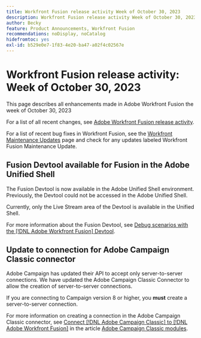 ```yaml
---
title: Workfront Fusion release activity Week of October 30, 2023
description: Workfront Fusion release activity Week of October 30, 2023
author: Becky
feature: Product Announcements, Workfront Fusion
recommendations: noDisplay, noCatalog
hidefromtoc: yes
exl-id: b529e0e7-1f83-4e20-ba47-a02f4c02567e
---
```

# Workfront Fusion release activity: Week of October 30, 2023

This page describes all enhancements made in Adobe Workfront Fusion the week of October 30, 2023

For a list of all recent changes, see [Adobe Workfront Fusion release activity](/help/workfront-fusion/fusion-product-releases/fusion-release-activity.md).

For a list of recent bug fixes in Workfront Fusion, see the [Workfront Maintenance Updates](https://experienceleague.adobe.com/docs/workfront-known-issues/releases/current-updates.html) page and check for any updates labeled Workfront Fusion Maintenance Update.

## Fusion Devtool available for Fusion in the Adobe Unified Shell

The Fusion Devtool is now available in the Adobe Unified Shell environment. Previously, the Devtool could not be accessed in the Adobe Unified Shell.

Currently, only the Live Stream area of the Devtool is available in the Unified Shell.

For more information about the Fusion Devtool, see [Debug scenarios with the [!DNL Adobe Workfront Fusion] Devtool](/help/quicksilver/workfront-fusion/scenarios/debug-scenarios-with-dev-tool.md).

## Update to connection for Adobe Campaign Classic connector

Adobe Campaign has updated their API to accept only server-to-server connections. We have updated the Adobe Campaign Classic Connector to allow the creation of server-to-server connections. 

If you are connecting to Campaign version 8 or higher, you **must** create a server-to-server connection. 

For more information on creating a connection in the Adobe Campaign Classic connector, see [Connect [!DNL Adobe Campaign Classic] to [!DNL Adobe Workfront Fusion]](/help/quicksilver/workfront-fusion/apps-and-their-modules/adobe-campaign-classic-connector.md#connect-adobe-campaign-classic-to-adobe-workfront-fusion) in the article [Adobe Campaign Classic modules](/help/quicksilver/workfront-fusion/apps-and-their-modules/adobe-campaign-classic-connector.md).
